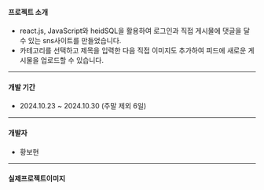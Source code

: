 #### 프로젝트 소개
+ react.js, JavaScript와 heidSQL을 활용하여 로그인과 직접 게시물에 댓글을 달 수 있는 sns사이트를 만들었습니다.
+ 카테고리를 선택하고 제목을 입력한 다음 직접 이미지도 추가하여 피드에 새로운 게시물을 업로드할 수 있습니다.
  
-----------
  
#### 개발 기간
+ 2024.10.23 ~ 2024.10.30 (주말 제외 6일)

------------

#### 개발자
+ 황보현
  
-----------

#### 실제프로젝트이미지




